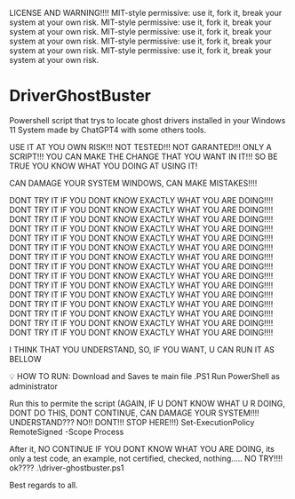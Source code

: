 LICENSE AND WARNING!!!!
MIT-style permissive: use it, fork it, break your system at your own risk.
MIT-style permissive: use it, fork it, break your system at your own risk.
MIT-style permissive: use it, fork it, break your system at your own risk.
MIT-style permissive: use it, fork it, break your system at your own risk.
MIT-style permissive: use it, fork it, break your system at your own risk.


# DriverGhostBuster
Powershell script that trys to locate ghost drivers installed in your Windows 11 System made by ChatGPT4 with some others tools.

USE IT AT YOU OWN RISK!!! NOT TESTED!!! NOT GARANTED!!! ONLY A SCRIPT!!!
YOU CAN MAKE THE CHANGE THAT YOU WANT IN IT!!! SO BE TRUE YOU KNOW WHAT YOU DOING AT USING IT!


CAN DAMAGE YOUR SYSTEM WINDOWS, CAN MAKE MISTAKES!!!! 


DONT TRY IT IF YOU DONT KNOW EXACTLY WHAT YOU ARE DOING!!!!
DONT TRY IT IF YOU DONT KNOW EXACTLY WHAT YOU ARE DOING!!!!
DONT TRY IT IF YOU DONT KNOW EXACTLY WHAT YOU ARE DOING!!!!
DONT TRY IT IF YOU DONT KNOW EXACTLY WHAT YOU ARE DOING!!!!
DONT TRY IT IF YOU DONT KNOW EXACTLY WHAT YOU ARE DOING!!!!
DONT TRY IT IF YOU DONT KNOW EXACTLY WHAT YOU ARE DOING!!!!
DONT TRY IT IF YOU DONT KNOW EXACTLY WHAT YOU ARE DOING!!!!
DONT TRY IT IF YOU DONT KNOW EXACTLY WHAT YOU ARE DOING!!!!
DONT TRY IT IF YOU DONT KNOW EXACTLY WHAT YOU ARE DOING!!!!
DONT TRY IT IF YOU DONT KNOW EXACTLY WHAT YOU ARE DOING!!!!
DONT TRY IT IF YOU DONT KNOW EXACTLY WHAT YOU ARE DOING!!!!
DONT TRY IT IF YOU DONT KNOW EXACTLY WHAT YOU ARE DOING!!!!
DONT TRY IT IF YOU DONT KNOW EXACTLY WHAT YOU ARE DOING!!!!
DONT TRY IT IF YOU DONT KNOW EXACTLY WHAT YOU ARE DOING!!!!
DONT TRY IT IF YOU DONT KNOW EXACTLY WHAT YOU ARE DOING!!!!

I THINK THAT YOU UNDERSTAND, SO, IF YOU WANT, U CAN RUN IT AS BELLOW

💡 HOW TO RUN:
Download and Saves te main file .PS1
Run PowerShell as administrator

Run this to permite the script (AGAIN, IF U DONT KNOW WHAT U R DOING, DONT DO THIS, DONT CONTINUE, CAN DAMAGE YOUR SYSTEM!!!! UNDERSTAND??? NO!! DONT!!! STOP HERE!!!)
Set-ExecutionPolicy RemoteSigned -Scope Process

After it, NO CONTINUE IF YOU DONT KNOW WHAT YOU ARE DOING, its only a test code, an example, not certified, checked, nothing..... NO TRY!!!! ok????
.\driver-ghostbuster.ps1


Best regards to all.
